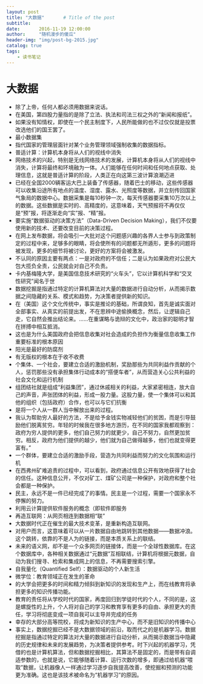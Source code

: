 ```yaml
---
layout: post
title: "大数据"       # Title of the post
subtitle:
date:       2016-11-19 12:00:00
author:     "随机漫步的傻瓜"
header-img: "img/post-bg-2015.jpg"
catalog: true
tags:
    - 读书笔记
---
```


# 大数据

- 除了上帝，任何人都必须用数据来说话。
- 在美国，第四股力量指的是除了立法、执法和司法三权之外的“新闻和报纸”。
- 如果没有知情权，即使在一个民主制度下，人民所能做的也不过仅仅就是投票改选他们的国王罢了。
- 最小数据集
- 指代国家的管理层面针对某个业务管理领域强制收集的数据指标。
- 普适计算：计算机本身将从人们的视线中消失
- 网络技术的兴起，特别是无线网络技术的发展，计算机本身将从人们的视线中消失，计算将最终和环境融为一体。人们能够在任何时间和任何地点获取、处理信息，这就是普适计算的阶段，人类正在向这第三波计算浪潮迈进
- 已经在全国2000辆客运大巴上装备了传感器，随着巴士的移动，这些传感器可以收集沿途所有地点的温度、湿度、露水、光照度等数据，并立刻传回国家气象局的数据中心。数据采集是每10秒钟一次，每天传感器要采集10万次以上的数据。这些数据是实时的、高精度的，这意味着，天气预报将不再仅仅是“预”报，将逐渐走向“实”报、“精”报。
- 要实施“数据驱动的决策方法”（Data-Driven Decision Making），我们不仅要使用新的技术、还要改变目前的决策过程。
- 在网上发布数据，将会吸引一大批对这个问题感兴趣的各界人士参与到政策制定的过程中来，足够多的眼睛，将会使所有的问题都无所遁形，更多的问题将被发现，更多的细节将被讨论，更好的方案将会被激发。
- 不认同的原因主要有两点：一是对政府的不信任；二是认为如果政府对公民大包大揽负全责，公民就会对自己不负责。
- 卡内基梅隆大学，是美国信息技术研究的“火车头”，它以计算机科学和“交叉性研究”闻名于世
- 数据挖掘是指通过特定的计算机算法对大量的数据进行自动分析，从而揭示数据之间隐藏的关系、模式和趋势，为决策者提供新的知识。
- 在（美国）这个文化传统中，事实是推论的基础，所谓良知，首先是诚实面对全部事实、从真实的前提出发，不在思辨中途偷换概念，然后，让逻辑自己走，它自然会推出结论来。……在重谋略与诡辩的文化中，政治家的聪明才智在拼搏中相互抵消。
- 这也是为什么美国政府会把信息收集对社会造成的负担作为衡量信息收集工作重要标准的根本原因
- 阳光是最好的防腐剂
- 有无版权的根本在于收不收费
- 个集体、一个社会，要建立合适的激励机制，奖励那些为共同利益作贡献的个人，惩罚那些没有承担集体行动成本的“搭便车者”，从而营造关心公共利益的社会文化和运行机制
- 组团结社就是组成“利益集团”，通过休戚相关的利益，大家紧密相连，放大自己的声音，声张团体的利益，形成一股力量。这股力量，使一个集体可以和其他的组织（包括政府）合作，也可以与它们抗衡
- 是将一个人从一群人当中解放出来的过程。
- 我认为帮助穷人最好的方法，不是给予金钱实物减轻他们的贫困，而是引导鼓励他们脱离贫穷。年轻的时候我在很多地方游历，在不同的国家我都观察到：政府为穷人提供的更多，他们自己努力的就更少，自己不努力，自然更加贫穷。相反，政府为他们提供的越少，他们就为自己做得越多，他们也就变得更富有。”
- 一个群体，要建立合适的激励手段，营造为共同利益而努力的文化氛围和运行机
- 在西弗州矿难追责的过程中，可以看到，政府通过信息公开有效地获得了社会的信任。这种信息公开，不仅对矿工、煤矿公司是一种保护，对政府和整个社会都是一种保护。
- 民主，永远不是一件已经完成了的事情。民主是一个过程，需要一个国家永不停懈的努力。
- 利用云计算提供软件服务的概念（即软件即服务
- 再造互联网：从网页相连到数据相“联”
- 大数据时代正在催生的最大技术变革，是重新构造互联网。
- 对用户而言，这意味着可以从一片数据自由地跳转到其他数据——数据冲浪。这个跳转，依靠的不是人为的链接，而是本质关系上的联结。
- 未来的语义网，却不是一个众多网页的链接体，而是一个全球性数据库。在这个数据库中，各种相关数据通过“元数据”互相联结，计算机将根据元数据，自动为我们搜寻、检索和集成网上的信息，不再需要搜索引擎。
- 自我量化（Quantified Self）：数据驱动的个人新生活
- 微学位：教育领域正在发生的革命
- 的大学会把更多的时间和精力倾斜到新知识的发现和生产上，而在线教育将承担更多的知识传播功能。
- 教育的责任将从学校时代的国家，再度回归到学徒时代的个人，不同的是，这是螺旋性的上升，个人将对自己的学习和教育享有更多的自由、承担更大的责任，学习将彻底变成一项自我可以主导并完成的任务
- 幸存的大部分高等院校，将成为新知识的生产中心，而不是旧知识的传播中心
- 事实上，数据挖掘已经不是大数据领域的前沿，取而代之的是机器学习。数据挖掘是指通过特定的算法对大量的数据进行自动分析，从而揭示数据当中隐藏的历史规律和未来的发展趋势，为决策者提供参考。时下兴起的机器学习，凭借的也是计算机算法，但和数据挖掘相比，其算法不是固定的，而是带有自调适参数的，也就是说，它能够随着计算、运行次数的增多，即通过给机器“喂取”数据，让机器像人一样通过学习逐步自我提高改善，使挖掘和预测的功能更为准确。这也是该技术被命名为“机器学习”的原因。
